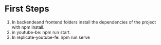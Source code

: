 # First Steps

1. In backendeand frontend folders install the dependencies of the project with npm install.
2. in youtube-be: npm run start.
3. In replicate-youtube-fe: npm run serve
